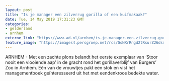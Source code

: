```yaml
---
layout: post
title: "Is je manager een zilverrug gorilla of een kuifmakaak?"
date: Tue, 14 May 2019 17:31:23 GMT
categories: 
- gelderland 
- arnhem 
externe_link: "https://www.ad.nl/arnhem/is-je-manager-een-zilverrug-gorilla-of-een-kuifmakaak~a3421f7c/"
feature_image: "https://images4.persgroep.net/rcs/GoNXrRngd2tRsurZ26dsmbCSNsI/diocontent/148356360/_fitwidth/400/?appId=21791a8992982cd8da851550a453bd7f&quality=0.7"
---
```


ARNHEM - Met een zachte plons belandt het eerste exemplaar van ‘Stoor nooit een vlooiende aap’ in de gracht rond het gorillaverblijf van Burgers’ Zoo in Arnhem. Eén van de vrouwtjes pakt een stok en vist het managementboek geïnteresseerd uit het met eendenkroos bedekte water.
